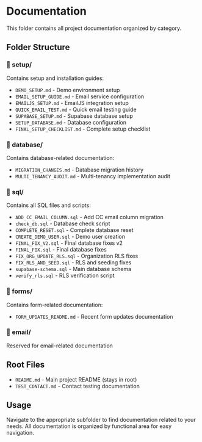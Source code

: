 # Documentation

This folder contains all project documentation organized by category.

## Folder Structure

### 📁 setup/
Contains setup and installation guides:
- `DEMO_SETUP.md` - Demo environment setup
- `EMAIL_SETUP_GUIDE.md` - Email service configuration
- `EMAILJS_SETUP.md` - EmailJS integration setup
- `QUICK_EMAIL_TEST.md` - Quick email testing guide
- `SUPABASE_SETUP.md` - Supabase database setup
- `SETUP_DATABASE.md` - Database configuration
- `FINAL_SETUP_CHECKLIST.md` - Complete setup checklist

### 📁 database/
Contains database-related documentation:
- `MIGRATION_CHANGES.md` - Database migration history
- `MULTI_TENANCY_AUDIT.md` - Multi-tenancy implementation audit

### 📁 sql/
Contains all SQL files and scripts:
- `ADD_CC_EMAIL_COLUMN.sql` - Add CC email column migration
- `check_db.sql` - Database check script
- `COMPLETE_RESET.sql` - Complete database reset
- `CREATE_DEMO_USER.sql` - Demo user creation
- `FINAL_FIX_V2.sql` - Final database fixes v2
- `FINAL_FIX.sql` - Final database fixes
- `FIX_ORG_UPDATE_RLS.sql` - Organization RLS fixes
- `FIX_RLS_AND_SEED.sql` - RLS and seeding fixes
- `supabase-schema.sql` - Main database schema
- `verify_rls.sql` - RLS verification script

### 📁 forms/
Contains form-related documentation:
- `FORM_UPDATES_README.md` - Recent form updates documentation

### 📁 email/
Reserved for email-related documentation

## Root Files
- `README.md` - Main project README (stays in root)
- `TEST_CONTACT.md` - Contact testing documentation

## Usage
Navigate to the appropriate subfolder to find documentation related to your needs. All documentation is organized by functional area for easy navigation.
